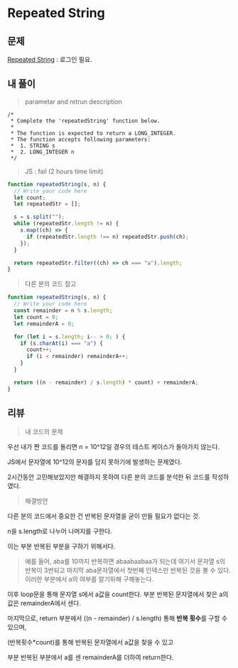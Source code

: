 # Repeated String

## 문제

[Repeated String](https://www.hackerrank.com/challenges/repeated-string/problem?h_l=interview&playlist_slugs%5B%5D=interview-preparation-kit&playlist_slugs%5B%5D=warmup) : 로그인 필요.

## 내 풀이

> parametar and retrun description

```
/*
 * Complete the 'repeatedString' function below.
 *
 * The function is expected to return a LONG_INTEGER.
 * The function accepts following parameters:
 *  1. STRING s
 *  2. LONG_INTEGER n
 */
```

> JS : fail (2 hours time limit)

```js
function repeatedString(s, n) {
  // Write your code here
  let count;
  let repeatedStr = [];

  s = s.split("");
  while (repeatedStr.length != n) {
    s.map((ch) => {
      if (repeatedStr.length !== n) repeatedStr.push(ch);
    });
  }

  return repeatedStr.filter((ch) => ch === "a").length;
}
```

> 다른 분의 코드 참고

```js
function repeatedString(s, n) {
  // Write your code here
  const remainder = n % s.length;
  let count = 0;
  let remainderA = 0;

  for (let i = s.length; i-- > 0; ) {
    if (s.charAt(i) === "a") {
      count++;
      if (i < remainder) remainderA++;
    }
  }

  return ((n - remainder) / s.length) * count) + remainderA;
}
```

## 리뷰

> 내 코드의 문제

우선 내가 짠 코드를 돌리면 n = 10^12일 경우의 테스트 케이스가 돌아가지 않는다.

JS에서 문자열에 10^12의 문자를 담지 못하기에 발생하는 문제였다.

2시간동안 고민해보았지만 해결하지 못하여 다른 분의 코드를 분석한 뒤 코드를 작성하였다.

> 해결방안

다른 분의 코드에서 중요한 건 반복된 문자열을 굳이 만들 필요가 없다는 것.

n을 s.length로 나누어 나머지를 구한다.

이는 부분 반복된 부분을 구하기 위해서다.

> 예를 들어, aba를 10까지 반복하면 abaabaabaa가 되는데 여기서 문자열 s의 반복이 3번되고 마지막 aba문자열에서 첫번째 인덱스만 반복된 것을 볼 수 있다. 이러한 부분에서 a의 여부를 알기위해 구해놓는다.

이후 loop문을 통해 문자열 s에서 a값을 count한다. 부분 반복된 문자열에서 찾은 a의 값은 remainderA에서 센다.

마지막으로, return 부분에서 ((n - remainder) / s.length) 통해 **반복 횟수**를 구할 수 있으며,

(반복횟수\*count)를 통해 반복된 문자열에서 a값을 찾을 수 있고

부분 반복된 부분에서 a를 센 remainderA를 더하여 return한다.
